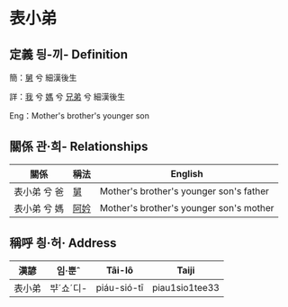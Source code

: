 # 表小弟
## 定義 딍-끼- Definition
簡：[舅](member16.md) 兮 細漢後生

詳：[我](member1.md) 兮 [媽](member3.md) 兮 [兄弟](member16.md) 兮 細漢後生

Eng：Mother's brother's younger son

## 關係 관·희- Relationships

關係 | 稱法 | English
--- | --- | --- 
表小弟 兮 爸 | [舅](member16.md) | Mother's brother's younger son's father
表小弟 兮 媽 | [阿妗](member51.md) | Mother's brother's younger son's mother


## 稱呼 칑·허· Address

漢諺 | 임·뿐ˆ | Tâi-lô | Taiji
--- | --- | --- | --- 
表小弟 | ᄇᆤˊ쇼ˊ디- | piáu-sió-tī | piau1sio1tee33 
